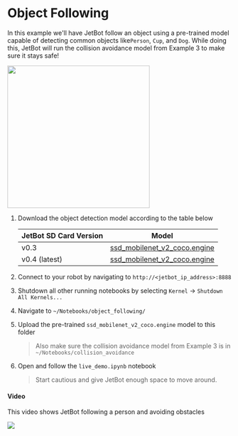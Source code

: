 # Object Following

In this example we'll have JetBot follow an object using a pre-trained model capable of detecting common objects like``Person``, ``Cup``, and ``Dog``.  While doing this, JetBot will run the collision avoidance model from Example 3 to make sure it stays safe!

<a href="images/JL04_Object-Following.png"><img src="images/JL04_Object-Following.png" height="320"></a>

1. Download the object detection model according to the table below

    | JetBot SD Card Version | Model |
    |----------------|-------|
    | v0.3           | [ssd_mobilenet_v2_coco.engine](https://drive.google.com/open?id=1RnNBHPDphIOWwHCSfeMCWQ7XN3w3tKFD) |
    | v0.4 (latest)  | [ssd_mobilenet_v2_coco.engine](https://drive.google.com/open?id=1KjlDMRD8uhgQmQK-nC2CZGHFTbq4qQQH) |
2. Connect to your robot by navigating to ``http://<jetbot_ip_address>:8888``

3. Shutdown all other running notebooks by selecting ``Kernel`` -> ``Shutdown All Kernels...``
4. Navigate to ``~/Notebooks/object_following/``
5. Upload the pre-trained ``ssd_mobilenet_v2_coco.engine`` model to this folder

    > Also make sure the collision avoidance model from Example 3 is in ``~/Notebooks/collision_avoidance``
4. Open and follow the ``live_demo.ipynb`` notebook
    > Start cautious and give JetBot enough space to move around.

#### Video

This video shows JetBot following a person and avoiding obstacles

[![](http://img.youtube.com/vi/MBUEbU9Q6wg/0.jpg)](http://www.youtube.com/watch?v=MBUEbU9Q6wg "Dancing with JetBot")
